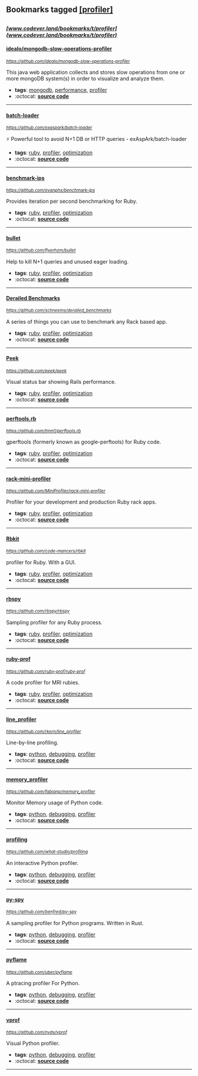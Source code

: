 ## Bookmarks tagged [[profiler]](https://www.codever.land/search?q=[profiler])

_<sup><sup>[www.codever.land/bookmarks/t/profiler](www.codever.land/bookmarks/t/profiler)</sup></sup>_
---
#### [idealo/mongodb-slow-operations-profiler](https://github.com/idealo/mongodb-slow-operations-profiler)
_<sup>https://github.com/idealo/mongodb-slow-operations-profiler</sup>_

This java web application collects and stores slow operations from one or more mongoDB system(s) in order to visualize and analyze them. 
* **tags**: [mongodb](../tagged/mongodb.md), [performance](../tagged/performance.md), [profiler](../tagged/profiler.md)
* :octocat: **[source code](https://github.com/idealo/mongodb-slow-operations-profiler)**
---
#### [batch-loader](https://github.com/exaspark/batch-loader)
_<sup>https://github.com/exaspark/batch-loader</sup>_

:zap: Powerful tool to avoid N+1 DB or HTTP queries - exAspArk/batch-loader
* **tags**: [ruby](../tagged/ruby.md), [profiler](../tagged/profiler.md), [optimization](../tagged/optimization.md)
* :octocat: **[source code](https://github.com/exaspark/batch-loader)**
---
#### [benchmark-ips](https://github.com/evanphx/benchmark-ips)
_<sup>https://github.com/evanphx/benchmark-ips</sup>_

Provides iteration per second benchmarking for Ruby.
* **tags**: [ruby](../tagged/ruby.md), [profiler](../tagged/profiler.md), [optimization](../tagged/optimization.md)
* :octocat: **[source code](https://github.com/evanphx/benchmark-ips)**
---
#### [bullet](https://github.com/flyerhzm/bullet)
_<sup>https://github.com/flyerhzm/bullet</sup>_

Help to kill N+1 queries and unused eager loading.
* **tags**: [ruby](../tagged/ruby.md), [profiler](../tagged/profiler.md), [optimization](../tagged/optimization.md)
* :octocat: **[source code](https://github.com/flyerhzm/bullet)**
---
#### [Derailed Benchmarks](https://github.com/schneems/derailed_benchmarks)
_<sup>https://github.com/schneems/derailed_benchmarks</sup>_

A series of things you can use to benchmark any Rack based app.
* **tags**: [ruby](../tagged/ruby.md), [profiler](../tagged/profiler.md), [optimization](../tagged/optimization.md)
* :octocat: **[source code](https://github.com/schneems/derailed_benchmarks)**
---
#### [Peek](https://github.com/peek/peek)
_<sup>https://github.com/peek/peek</sup>_

Visual status bar showing Rails performance.
* **tags**: [ruby](../tagged/ruby.md), [profiler](../tagged/profiler.md), [optimization](../tagged/optimization.md)
* :octocat: **[source code](https://github.com/peek/peek)**
---
#### [perftools.rb](https://github.com/tmm1/perftools.rb)
_<sup>https://github.com/tmm1/perftools.rb</sup>_

gperftools (formerly known as google-perftools) for Ruby code.
* **tags**: [ruby](../tagged/ruby.md), [profiler](../tagged/profiler.md), [optimization](../tagged/optimization.md)
* :octocat: **[source code](https://github.com/tmm1/perftools.rb)**
---
#### [rack-mini-profiler](https://github.com/MiniProfiler/rack-mini-profiler)
_<sup>https://github.com/MiniProfiler/rack-mini-profiler</sup>_

Profiler for your development and production Ruby rack apps.
* **tags**: [ruby](../tagged/ruby.md), [profiler](../tagged/profiler.md), [optimization](../tagged/optimization.md)
* :octocat: **[source code](https://github.com/MiniProfiler/rack-mini-profiler)**
---
#### [Rbkit](https://github.com/code-mancers/rbkit)
_<sup>https://github.com/code-mancers/rbkit</sup>_

profiler for Ruby. With a GUI.
* **tags**: [ruby](../tagged/ruby.md), [profiler](../tagged/profiler.md), [optimization](../tagged/optimization.md)
* :octocat: **[source code](https://github.com/code-mancers/rbkit)**
---
#### [rbspy](https://github.com/rbspy/rbspy)
_<sup>https://github.com/rbspy/rbspy</sup>_

Sampling profiler for any Ruby process.
* **tags**: [ruby](../tagged/ruby.md), [profiler](../tagged/profiler.md), [optimization](../tagged/optimization.md)
* :octocat: **[source code](https://github.com/rbspy/rbspy)**
---
#### [ruby-prof](https://github.com/ruby-prof/ruby-prof)
_<sup>https://github.com/ruby-prof/ruby-prof</sup>_

A code profiler for MRI rubies.
* **tags**: [ruby](../tagged/ruby.md), [profiler](../tagged/profiler.md), [optimization](../tagged/optimization.md)
* :octocat: **[source code](https://github.com/ruby-prof/ruby-prof)**
---
#### [line_profiler](https://github.com/rkern/line_profiler)
_<sup>https://github.com/rkern/line_profiler</sup>_

Line-by-line profiling.
* **tags**: [python](../tagged/python.md), [debugging](../tagged/debugging.md), [profiler](../tagged/profiler.md)
* :octocat: **[source code](https://github.com/rkern/line_profiler)**
---
#### [memory_profiler](https://github.com/fabianp/memory_profiler)
_<sup>https://github.com/fabianp/memory_profiler</sup>_

Monitor Memory usage of Python code.
* **tags**: [python](../tagged/python.md), [debugging](../tagged/debugging.md), [profiler](../tagged/profiler.md)
* :octocat: **[source code](https://github.com/fabianp/memory_profiler)**
---
#### [profiling](https://github.com/what-studio/profiling)
_<sup>https://github.com/what-studio/profiling</sup>_

An interactive Python profiler.
* **tags**: [python](../tagged/python.md), [debugging](../tagged/debugging.md), [profiler](../tagged/profiler.md)
* :octocat: **[source code](https://github.com/what-studio/profiling)**
---
#### [py-spy](https://github.com/benfred/py-spy)
_<sup>https://github.com/benfred/py-spy</sup>_

A sampling profiler for Python programs. Written in Rust.
* **tags**: [python](../tagged/python.md), [debugging](../tagged/debugging.md), [profiler](../tagged/profiler.md)
* :octocat: **[source code](https://github.com/benfred/py-spy)**
---
#### [pyflame](https://github.com/uber/pyflame)
_<sup>https://github.com/uber/pyflame</sup>_

A ptracing profiler For Python.
* **tags**: [python](../tagged/python.md), [debugging](../tagged/debugging.md), [profiler](../tagged/profiler.md)
* :octocat: **[source code](https://github.com/uber/pyflame)**
---
#### [vprof](https://github.com/nvdv/vprof)
_<sup>https://github.com/nvdv/vprof</sup>_

Visual Python profiler.
* **tags**: [python](../tagged/python.md), [debugging](../tagged/debugging.md), [profiler](../tagged/profiler.md)
* :octocat: **[source code](https://github.com/nvdv/vprof)**
---
